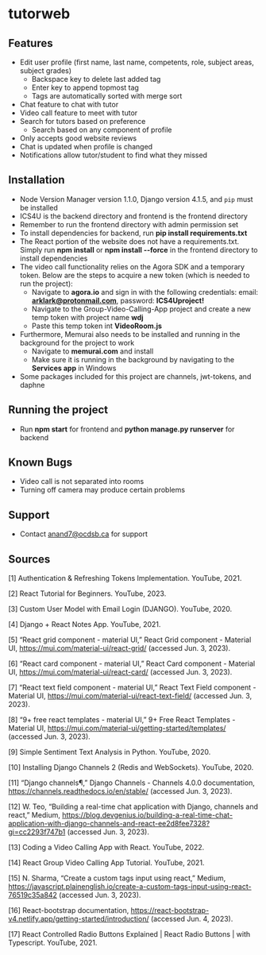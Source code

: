 
# tutorweb

## Features

* Edit user profile (first name, last name, competents, role, subject areas, subject grades) 
    * Backspace key to delete last added tag
    * Enter key to append topmost tag
    * Tags are automatically sorted with merge sort 
* Chat feature to chat with tutor 
* Video call feature to meet with tutor
* Search for tutors based on preference
    * Search based on any component of profile 
* Only accepts good website reviews
* Chat is updated when profile is changed
* Notifications allow tutor/student to find what they missed

## Installation
* Node Version Manager version 1.1.0,  Django version 4.1.5, and ```pip``` must be installed
* ICS4U is the backend directory and frontend is the frontend directory
* Remember to run the frontend directory with admin permission set
* To install dependencies for backend, run **pip install requirements.txt**
* The React portion of the website does not have a requirements.txt. Simply run **npm install** or  **npm install --force** in the frontend directory to install dependencies
* The video call functionality relies on the Agora SDK and a temporary token. Below are the steps to acquire a new token (which is needed to run the project):
    - Navigate to **agora.io** and sign in with the following credentials: email: **arklark@protonmail.com**, password: **ICS4Uproject!**
    - Navigate to the Group-Video-Calling-App project and create a new temp token with project name **wdj** 
    - Paste this temp token int **VideoRoom.js**
* Furthermore, Memurai also needs to be installed and running in the background for the project to work
    - Navigate to **memurai.com** and install
    - Make sure it is running in the background by navigating to the **Services app** in Windows
* Some packages included for this project are channels, jwt-tokens, and daphne

## Running the project 
* Run **npm start** for frontend and **python manage.py runserver** for backend 

## Known Bugs
* Video call is not separated into rooms
* Turning off camera may produce certain problems

## Support
* Contact anand7@ocdsb.ca for support

## Sources

[1] Authentication &amp; Refreshing Tokens Implementation. YouTube, 2021. 

[2] React Tutorial for Beginners. YouTube, 2023. 

[3] Custom User Model with Email Login (DJANGO). YouTube, 2020. 

[4] Django + React Notes App. YouTube, 2021. 

[5] “React grid component - material UI,” React Grid component - Material UI, https://mui.com/material-ui/react-grid/ (accessed Jun. 3, 2023). 

[6] “React card component - material UI,” React Card component - Material UI, https://mui.com/material-ui/react-card/ (accessed Jun. 3, 2023). 

[7] “React text field component - material UI,” React Text Field component - Material UI, https://mui.com/material-ui/react-text-field/ (accessed Jun. 3, 2023). 

[8] “9+ free react templates - material UI,” 9+ Free React Templates - Material UI, https://mui.com/material-ui/getting-started/templates/ (accessed Jun. 3, 2023). 

[9] Simple Sentiment Text Analysis in Python. YouTube, 2020. 

[10] Installing Django Channels 2 (Redis and WebSockets). YouTube, 2020. 

[11] “Django channels¶,” Django Channels - Channels 4.0.0 documentation, https://channels.readthedocs.io/en/stable/ (accessed Jun. 3, 2023). 

[12] W. Teo, “Building a real-time chat application with Django, channels and react,” Medium, https://blog.devgenius.io/building-a-real-time-chat-application-with-django-channels-and-react-ee2d8fee7328?gi=cc2293f747b1 (accessed Jun. 3, 2023). 

[13] Coding a Video Calling App with React. YouTube, 2022. 

[14] React Group Video Calling App Tutorial. YouTube, 2021. 

[15] N. Sharma, “Create a custom tags input using react,” Medium, https://javascript.plainenglish.io/create-a-custom-tags-input-using-react-76519c35a842 (accessed Jun. 3, 2023). 

[16] React-bootstrap documentation, https://react-bootstrap-v4.netlify.app/getting-started/introduction/ (accessed Jun. 4, 2023). 

[17] React Controlled Radio Buttons Explained | React Radio Buttons | with Typescript. YouTube, 2021. 
